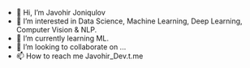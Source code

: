 - 👋 Hi, I’m Javohir Joniqulov
- 👀 I’m interested in Data Science, Machine Learning, Deep Learning, Computer Vision & NLP.
- 🌱 I’m currently learning ML.
- 💞️ I’m looking to collaborate on ...
- 📫 How to reach me Javohir_Dev.t.me 

<!---
Jonikulov/Jonikulov is a ✨ special ✨ repository because its `README.md` (this file) appears on your GitHub profile.
You can click the Preview link to take a look at your changes.
--->
